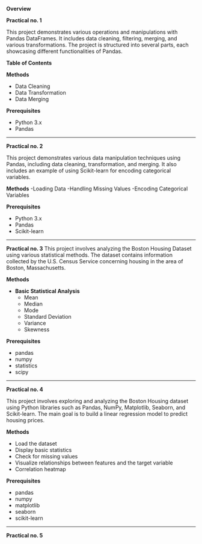**Overview**

**Practical no. 1**

This project demonstrates various operations and manipulations with Pandas DataFrames. It includes data cleaning, filtering, merging, and various transformations. The project is structured into several parts, each showcasing different functionalities of Pandas.

**Table of Contents**

**Methods**
- Data Cleaning
- Data Transformation
- Data Merging

**Prerequisites**
- Python 3.x
- Pandas

-----------------------------------------------------------------------------------------------------------------------------------------------------

**Practical no. 2**

This project demonstrates various data manipulation techniques using Pandas, including data cleaning, transformation, and merging. It also includes an example of using Scikit-learn for encoding categorical variables.

**Methods**
-Loading Data
-Handling Missing Values
-Encoding Categorical Variables

**Prerequisites**
- Python 3.x
- Pandas
- Scikit-learn

-----------------------------------------------------------------------------------------------------------------------------------------------------

**Practical no. 3**
This project involves analyzing the Boston Housing Dataset using various statistical methods. The dataset contains information collected by the U.S. Census Service concerning housing in the area of Boston, Massachusetts.

**Methods**
- **Basic Statistical Analysis**
  - Mean
  - Median
  - Mode
  - Standard Deviation
  - Variance
  - Skewness

**Prerequisites**
- pandas
- numpy
- statistics
- scipy

-----------------------------------------------------------------------------------------------------------------------------------------------------

**Practical no. 4**

This project involves exploring and analyzing the Boston Housing dataset using Python libraries such as Pandas, NumPy, Matplotlib, Seaborn, and Scikit-learn. The main goal is to build a linear regression model to predict housing prices.

**Methods**
- Load the dataset
- Display basic statistics
- Check for missing values
- Visualize relationships between features and the target variable
- Correlation heatmap

**Prerequisites**
- pandas
- numpy
- matplotlib
- seaborn
- scikit-learn

-----------------------------------------------------------------------------------------------------------------------------------------------------

**Practical no. 5**
